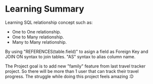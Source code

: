 # Learning Summary

Learning SQL relationship concept such as:
- One to One relationship.
- One to Many relationship. 
- Many to Many relationship.

By using "REFERENCES(table.field)" to asign a field as Foreign Key and JOIN ON syntax to join tables.
"AS" syntax to alias column name.

The Project goal is to add new "family" feature from last travel tracker project. So there will be more than 1 user that can track their travel progress. The struggle while doing this project feels amazing :D
